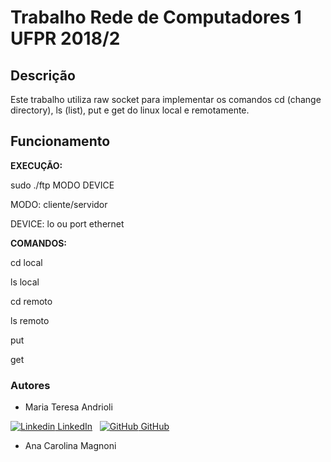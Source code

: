 # Trabalho Rede de Computadores 1 UFPR 2018/2

## Descrição
Este trabalho utiliza raw socket para implementar os comandos cd (change directory), ls (list), put e get do linux local e remotamente.

## Funcionamento
<b>EXECUÇÃO:</b>


sudo ./ftp MODO DEVICE


MODO: cliente/servidor

DEVICE: lo ou port ethernet


<b>COMANDOS:</b>


cd local

ls local

cd remoto

ls remoto

put

get

### Autores

- Maria Teresa Andrioli 

[![Linkedin](https://i.stack.imgur.com/gVE0j.png) LinkedIn](https://www.linkedin.com/in/mariateresaandrioli/)
&nbsp;
[![GitHub](https://i.stack.imgur.com/tskMh.png) GitHub](https://github.com/mariaandrioli)

- Ana Carolina Magnoni
